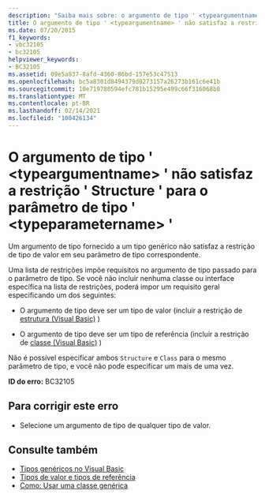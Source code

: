 ```yaml
---
description: "Saiba mais sobre: o argumento de tipo ' <typeargumentname> ' não satisfaz a restrição ' Structure ' para o parâmetro de tipo ' <typeparametername> '"
title: O argumento de tipo ' <typeargumentname> ' não satisfaz a restrição ' Structure ' para o parâmetro de tipo ' <typeparametername> '
ms.date: 07/20/2015
f1_keywords:
- vbc32105
- bc32105
helpviewer_keywords:
- BC32105
ms.assetid: 09e5a837-8afd-4360-86bd-157e53c47513
ms.openlocfilehash: bc5a8301d8494379d0273157a26273b161c6e41b
ms.sourcegitcommit: 10e719780594efc781b15295e499c66f316068b8
ms.translationtype: MT
ms.contentlocale: pt-BR
ms.lasthandoff: 02/14/2021
ms.locfileid: "100426134"
---
```

# <a name="type-argument-typeargumentname-does-not-satisfy-the-structure-constraint-for-type-parameter-typeparametername"></a>O argumento de tipo ' \<typeargumentname> ' não satisfaz a restrição ' Structure ' para o parâmetro de tipo ' \<typeparametername> '

Um argumento de tipo fornecido a um tipo genérico não satisfaz a restrição de tipo de valor em seu parâmetro de tipo correspondente.  
  
 Uma lista de restrições impõe requisitos no argumento de tipo passado para o parâmetro de tipo. Se você não incluir nenhuma classe ou interface específica na lista de restrições, poderá impor um requisito geral especificando um dos seguintes:  
  
- O argumento de tipo deve ser um tipo de valor (incluir a restrição de [estrutura (Visual Basic)](../language-reference/statements/structure-statement.md) )  
  
- O argumento de tipo deve ser um tipo de referência (incluir a restrição de [classe (Visual Basic)](../language-reference/statements/class-statement.md) )  
  
 Não é possível especificar ambos `Structure` e `Class` para o mesmo parâmetro de tipo, e você não pode especificar um mais de uma vez.  
  
 **ID do erro:** BC32105  
  
## <a name="to-correct-this-error"></a>Para corrigir este erro  
  
- Selecione um argumento de tipo de qualquer tipo de valor.  
  
## <a name="see-also"></a>Consulte também

- [Tipos genéricos no Visual Basic](../programming-guide/language-features/data-types/generic-types.md)
- [Tipos de valor e tipos de referência](../programming-guide/language-features/data-types/value-types-and-reference-types.md)
- [Como: Usar uma classe genérica](../programming-guide/language-features/data-types/how-to-use-a-generic-class.md)
